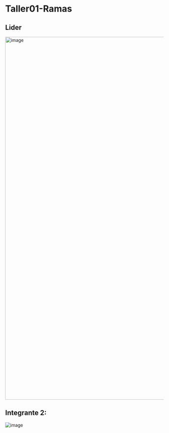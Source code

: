 # Taller01-Ramas
<h2>Lider</h2>
<img width="1149" alt="image" src="https://github.com/aszurita/Taller01-Ramas/assets/127569039/a11f4de5-05bc-42e1-89f1-f2adf2d94b03">

## Integrante 2:

![image](https://github.com/aszurita/Taller01-Ramas/assets/127264125/5e7c77a1-b292-4cca-b400-cce3a9636076)
